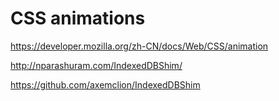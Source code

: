 # CSS animations


https://developer.mozilla.org/zh-CN/docs/Web/CSS/animation 



http://nparashuram.com/IndexedDBShim/

https://github.com/axemclion/IndexedDBShim




